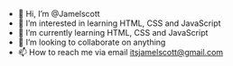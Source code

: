- 👋 Hi, I’m @Jamelscott
- 👀 I’m interested in learning HTML, CSS and JavaScript
- 🌱 I’m currently learning HTML, CSS and JavaScript
- 💞️ I’m looking to collaborate on anything
- 📫 How to reach me via email itsjamelscott@gmail.com

<!---
Jamelscott/Jamelscott is a ✨ special ✨ repository because its `README.md` (this file) appears on your GitHub profile.
You can click the Preview link to take a look at your changes.
--->
